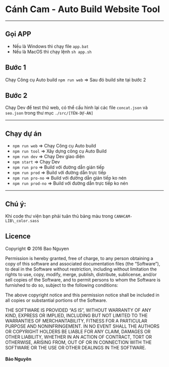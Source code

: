 # Cánh Cam - Auto Build Website Tool
________

## Gọi APP
- Nếu là Windows thì chạy file `app.bat`
- Nếu là MacOS thì chạy lệnh `sh app.sh`

## Bước 1 
Chạy Công cụ Auto build `npm run web` => Sau đó build site tại bước 2

## Bước 2
Chạy Dev để test thử web, có thể cấu hình lại các file `concat.json` và `seo.json` trong thư mục `./src/[TÊN-DỰ-ÁN]`

________

## Chạy dự án
- `npm run web` => Chạy Công cụ Auto build 
- `npm run tool` => Xây dựng công cụ Auto Build
- `npm run dev` => Chạy Dev giao diện
- `npm start` => Chạy Dev 
- `npm run pro` => Build với đường dẫn gián tiếp
- `npm run prod` => Build với đường dẫn trực tiếp
- `npm run pro-no` => Build với đường dẫn gián tiếp ko nén 
- `npm run prod-no` => Build với đường dẫn trực tiếp ko nén 

________

## Chú ý:
Khi code thư viện bạn phải tuân thủ bảng màu trong `CANHCAM-LIB\_color.sass`

## Licence

Copyright &copy; 2016 Bao Nguyen

Permission is hereby granted, free of charge, to any person obtaining a copy of this software and associated documentation files (the “Software”), to deal in the Software without restriction, including without limitation the rights to use, copy, modify, merge, publish, distribute, sublicense, and/or sell copies of the Software, and to permit persons to whom the Software is furnished to do so, subject to the following conditions:

The above copyright notice and this permission notice shall be included in all copies or substantial portions of the Software.

THE SOFTWARE IS PROVIDED “AS IS”, WITHOUT WARRANTY OF ANY KIND, EXPRESS OR IMPLIED, INCLUDING BUT NOT LIMITED TO THE WARRANTIES OF MERCHANTABILITY, FITNESS FOR A PARTICULAR PURPOSE AND NONINFRINGEMENT. IN NO EVENT SHALL THE AUTHORS OR COPYRIGHT HOLDERS BE LIABLE FOR ANY CLAIM, DAMAGES OR OTHER LIABILITY, WHETHER IN AN ACTION OF CONTRACT, TORT OR OTHERWISE, ARISING FROM, OUT OF OR IN CONNECTION WITH THE SOFTWARE OR THE USE OR OTHER DEALINGS IN THE SOFTWARE.

#### Bảo Nguyên

